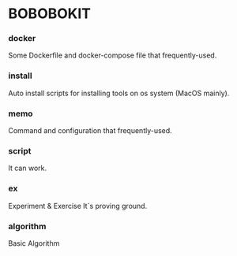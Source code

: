 # BOBOBOKIT

### docker

Some Dockerfile and docker-compose file that frequently-used.

### install

Auto install scripts for installing tools on os system (MacOS mainly).

### memo

Command and configuration that frequently-used.

### script

It can work.

### ex

Experiment & Exercise
It`s proving ground.

### algorithm

Basic Algorithm
